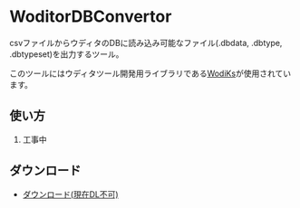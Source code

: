 # WoditorDBConvertor
csvファイルからウディタのDBに読み込み可能なファイル(.dbdata, .dbtype, .dbtypeset)を出力するツール。

このツールにはウディタツール開発用ライブラリである[WodiKs](http://alphastella07ks.blog.shinobi.jp/wodiks/wodiks-release_alpha-version)が使用されています。


## 使い方

1. 工事中


## ダウンロード

- [ダウンロード(現在DL不可)]()
